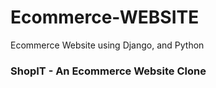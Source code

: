 # Ecommerce-WEBSITE
Ecommerce Website using Django, and Python

<h3> ShopIT - An Ecommerce Website Clone </h3>

